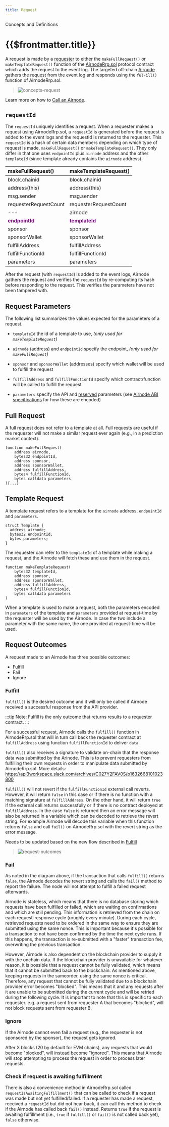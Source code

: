 ```yaml
---
title: Request
---
```

<TitleSpan>Concepts and Definitions</TitleSpan>
# {{$frontmatter.title}}

<TocHeader />
<TOC class="table-of-contents" :include-level="[2,3,4]" />

A request is made by a [requester](requester.md) to either the `makeFullRequest()` or `makeTemplateRequest()` function of the [AirnodeRrp.sol](README.md#airnoderrp-sol) protocol contract which adds the request to the event log. The targeted off-chain [Airnode](airnode.md) gathers the request from the event log and responds using the `fulFill()` function of AirnodeRrp.sol.

>![concepts-request](../assets/images/concepts-request.png)

Learn more on how to [Call an Airnode](../grp-developers/call-an-airnode.md).

## `requestId`

The `requestId` uniquely identifies a request. When a requester makes a request using AirnodeRrp.sol, a `requestId` is generated before the request is added to the event logs and the requestId is returned to the requester. This `requestId` is a hash of certain data members depending on which type of request is made, `makeFullRequest()` or `makeTemplateRequest()`. They only differ in that one uses `endpointId` plus `airnode` address and the other `templateId` (since template already contains the `airnode` address). 

|makeFullRequest()|makeTemplateRequest()|
|:---------|:---------|
|block.chainid|block.chainid|
|address(this)|address(this)|
|msg.sender|msg.sender|
|requesterRequestCount|requesterRequestCount|
|---|airnode|
|<span style="color:purple;font-weight:bold;">endpointId</span>|<span style="color:purple;font-weight:bold;">templateId</span>|
|sponsor|sponsor|
|sponsorWallet|sponsorWallet|
|fulfillAddress|fulfillAddress|
|fulfillFunctionId|fulfillFunctionId|
|parameters|parameters|

After the request (with `requestId`) is added to the event logs, Airnode gathers the request and verifies the `requestId` by re-computing its hash before responding to the request. This verifies the parameters have not been tampered with.

## Request Parameters

The following list summarizes the values expected for the parameters of a request.

- `templateId` the id of a template to use, _(only used for `makeTemplateRequest`)_

- `airnode` (address) and `endpointId` specify the endpoint, _(only used for `makeFullRequest`)_

- `sponsor` and `sponsorWallet` (addresses) specify which wallet will be used to fulfill the request

- `fulfillAddress` and `fulfillFunctionId` specify which contract/function will be called to fulfill the request

- `parameters` specify the API and [reserved](../../specifications/ois.md#_5-4-reservedparameters
) parameters (see [Airnode ABI specifications](../../specifications/airnode-abi-specifications.md) for how these are encoded)

## Full Request

A full request does not refer to a template at all. Full requests are useful if the requester will not make a similar request ever again (e.g., in a prediction market context).

```solidity
function makeFullRequest(
    address airnode,
    bytes32 endpointId,
    address sponsor,
    address sponsorWallet,
    address fulfillAddress,
    bytes4 fulfillFunctionId,
    bytes calldata parameters
){...}
```

## Template Request

A template request refers to a template for the `airnode` address, `endpointId` and `parameters`.

```solidity
struct Template {
  address airnode;
  bytes32 endpointId;
  bytes parameters;
}
```

The requester can refer to the `templateId` of a template while making a request, and the Airnode will fetch these and use them in the request.

```solidity
function makeTemplateRequest(
    bytes32 templateId,
    address sponsor,
    address sponsorWallet,
    address fulfillAddress,
    bytes4 fulfillFunctionId,
    bytes calldata parameters
)
```

When a template is used to make a request, both the parameters encoded in `parameters` of the template and `parameters` provided at request-time by the requester will be used by the Airnode. In case the two include a parameter with the same name, the one provided at request-time will be used.

## Request Outcomes

A request made to an Airnode has three possible outcomes:

- Fulfill
- Fail
- Ignore

### Fulfill

`fulfill()` is the desired outcome and it will only be called if Airnode received a successful response from the API provider.

:::tip Note:
Fulfill is the only outcome that returns results to a requester contract.
:::

For a successful request, Airnode  calls the `fulfill()` function in AirnodeRrp.sol that will in turn call back the requester contract at `fulfillAddress` using function `fulfillFunctionId` to deliver `data`.

`fulfill()` also receives a signature to validate on-chain that the response data was submitted by the Arinode.
<Fix> This is to prevent requesters from fulfilling their own requests in order to manipulate data submitted by AirnodeRrp.sol. More details: https://api3workspace.slack.com/archives/C027Y2FAV0S/p1632668101023800</Fix>

`fulfill()` will not revert if the `fulfillFunctionId` external call reverts. However, it will return `false` in this case or if there is no function with a matching signature at `fulfillAddress`. On the other hand, it will return `true` if the external call returns successfully or if there is no contract deployed at `fulfillAddress`. In the case `false` is returned then an error message will also be returned in a variable which can be decoded to retrieve the revert string. For example Airnode will decode this variable when this function returns `false` and call `fail()` on AirnodeRrp.sol with the revert string as the error message.

<Fix>Needs to be updated based on the new flow described in [Fulfill](./request.md#fulfill)</Fix>
> ![request-outcomes](../assets/images/request-outcomes.png)

### Fail

As noted in the diagram above, if the transaction that calls `fulfill()` returns `false`, the Airnode decodes the revert string and calls the `fail()` method to report the failure. The node will not attempt to fulfill a failed request afterwards.

Airnode is stateless, which means that there is no database storing which requests have been fulfilled or failed, which are waiting on confirmations and which are still pending. This information is retrieved from the chain on each request-response cycle (roughly every minute). During each cycle, retrieved requests need to be ordered in the same way to ensure they are submitted using the same nonce. This is important because it's possible for a transaction to not have been confirmed by the time the next cycle runs. If this happens, the transaction is re-submitted with a "faster" transaction fee, overwriting the previous transaction.

However, Airnode is also dependent on the blockchain provider to supply it with the onchain data. If the blockchain provider is unavailable for whatever reason, it is possible that a request cannot be fully validated, which means that it cannot be submitted back to the blockchain. As mentioned above, keeping requests in the sameorder, using the same nonce is critical. Therefore, any request that cannot be fully validated due to a blockchain provider error becomes "blocked". This means that it and any requests after it are unable to be submitted during the current cycle and will be retried during the following cycle. It is important to note that this is specific to each requester. e.g. a request sent from requester A that becomes "blocked", will not block requests sent from requester B.

### Ignore

If the Airnode cannot even fail a request (e.g., the requester is not sponsored by the sponsor), the request gets ignored.

After X blocks (20 by default for EVM chains), any requests that would become "blocked", will instead become "ignored". 
This means that Airnode will stop attempting to process the request in order to process later requests.

### Check if request is awaiting fulfillment

There is also a convenience method in AirnodeRrp.sol called `requestIsAwaitingFulfillment()` that can be called to check if a request was made but not yet fulfilled/failed. If a requester has made a request, received a `requestId` but did not hear back, it can call this method to check if the Airnode has called back `fail()` instead.
Returns `true` if the request is awaiting fulfillment (i.e., `true` if `fulfill()` or `fail()` is not called back yet), `false` otherwise.
